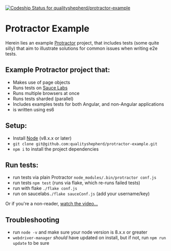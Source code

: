 [ ![Codeship Status for qualityshepherd/protractor-example](https://app.codeship.com/projects/56e27ab0-abb1-0132-4f48-46f15878b48e/status?branch=master)](https://app.codeship.com/projects/68348)

# Protractor Example
Herein lies an example [Protractor](http://protractortest.org) project, that includes tests (some quite silly) that aim to illustrate solutions for common issues when writing e2e tests.

## Example Protractor project that:
* Makes use of page objects
* Runs tests on [Sauce Labs](http://saucelabs.com)
* Runs multiple browsers at once
* Runs tests sharded (parallel)
* Includes examples tests for both Angular, and non-Angular applications
* is written using es6

## Setup:
* Install [Node](http://nodejs.org) (v8.x.x or later)
* `git clone git@github.com:qualityshepherd/protractor-example.git`
* `npm i` to install the project dependencies

## Run tests:
* run tests via plain Protractor `node_modules/.bin/protractor conf.js`
* run tests `npm test` (runs via flake, which re-runs failed tests)
* run with flake `./flake conf.js`
* run on saucelabs`./flake sauceConf.js` (add your username/key)

Or if you're a non-reader, [watch the video...](https://www.youtube.com/watch?v=JIGvty1bQxk)

## Troubleshooting
* run `node -v` and make sure your node version is 8.x.x or greater
* `webdriver-manager` _should_ have updated on install, but if not, run `npm run update` to be sure
